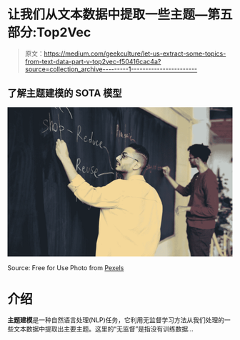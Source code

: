 # 让我们从文本数据中提取一些主题—第五部分:Top2Vec

> 原文：<https://medium.com/geekculture/let-us-extract-some-topics-from-text-data-part-v-top2vec-f50416cac4a?source=collection_archive---------1----------------------->

## 了解主题建模的 SOTA 模型

![](img/01b3c9a57471813bc267fa56042de012.png)

Source: Free for Use Photo from [Pexels](https://www.pexels.com/ko-kr/photo/3184645/)

# 介绍

**主题建模**是一种自然语言处理(NLP)任务，它利用无监督学习方法从我们处理的一些文本数据中提取出主要主题。这里的“无监督”是指没有训练数据…